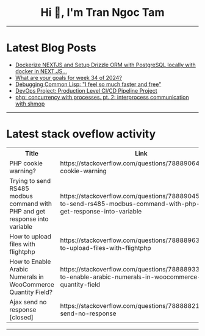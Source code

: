 <h1 align="center">Hi 👋, I'm Tran Ngoc Tam</h1>

---

# Latest Blog Posts 
<!-- BLOG-POST-LIST:START -->
- [Dockerize NEXTJS and Setup Drizzle ORM with PostgreSQL locally with docker in NEXT.JS...](https://dev.to/nsrez/dockerize-nextjs-and-setup-drizzle-orm-with-postgresql-locally-with-docker-in-nextjs-4oli)
- [What are your goals for week 34 of 2024?](https://dev.to/jarvisscript/what-are-your-goals-for-week-34-of-2024-kma)
- [Debugging Common Lisp: &quot;I feel so much faster and free&quot;](https://dev.to/vindarel/debugging-common-lisp-i-feel-so-much-faster-and-free-4m3f)
- [DevOps Project: Production Level CI/CD Pipeline Project](https://dev.to/prodevopsguytech/devops-project-production-level-cicd-pipeline-project-1iek)
- [php: concurrency with processes. pt. 2: interprocess communication with shmop](https://dev.to/gbhorwood/php-concurrency-with-processes-pt-2-interprocess-communication-with-shmop-555k)
<!-- BLOG-POST-LIST:END -->

---

# Latest stack oveflow activity
<table>
  <tr><th>Title</th><th>Link</th></tr>
  <!-- STACKOVERFLOW:START --><tr><td>PHP cookie warning?</td><td>https://stackoverflow.com/questions/78889064/php-cookie-warning</td></tr><tr><td>Trying to send RS485 modbus command with PHP and get response into variable</td><td>https://stackoverflow.com/questions/78889045/trying-to-send-rs485-modbus-command-with-php-and-get-response-into-variable</td></tr><tr><td>How to upload files with flightphp</td><td>https://stackoverflow.com/questions/78888963/how-to-upload-files-with-flightphp</td></tr><tr><td>How to Enable Arabic Numerals in WooCommerce Quantity Field?</td><td>https://stackoverflow.com/questions/78888933/how-to-enable-arabic-numerals-in-woocommerce-quantity-field</td></tr><tr><td>Ajax send no response [closed]</td><td>https://stackoverflow.com/questions/78888821/ajax-send-no-response</td></tr><!-- STACKOVERFLOW:END -->
</table>

---


